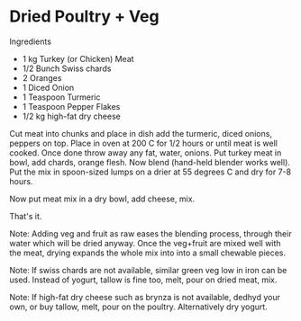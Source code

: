 # Dried Poultry + Veg

Ingredients

* 1 kg Turkey (or Chicken) Meat
* 1/2 Bunch Swiss chards 
* 2 Oranges
* 1 Diced Onion
* 1 Teaspoon Turmeric
* 1 Teaspoon Pepper Flakes
* 1/2 kg high-fat dry cheese

Cut meat into chunks and place in dish add the turmeric, diced onions,
peppers on top. Place in oven at 200 C for 1/2 hours or until meat is
well cooked. Once done throw away any fat, water, onions. Put turkey
meat in bowl, add chards, orange flesh. Now blend (hand-held blender
works well). Put the mix in spoon-sized lumps on a drier at 55 degrees
C and dry for 7-8 hours.

Now put meat mix in a dry bowl, add cheese, mix.

That's it. 

Note: Adding veg and fruit as raw eases the blending process, through
their water which will be dried anyway. Once the veg+fruit are mixed
well with the meat, drying expands the whole mix into into a small
chewable pieces.

Note: If swiss chards are not available, similar green veg low in iron
can be used. Instead of yogurt, tallow is fine too, melt, pour on
dried meat, mix.

Note: If high-fat dry cheese such as brynza is not available, dedhyd
your own, or buy tallow, melt, pour on the poultry. Alternatively dry
yogurt.


